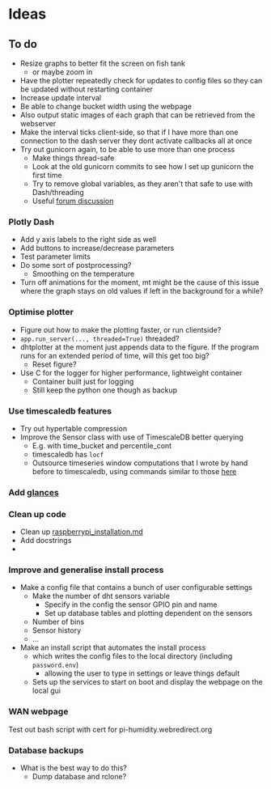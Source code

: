 # Ideas

## To do

- Resize graphs to better fit the screen on fish tank
  - or maybe zoom in
- Have the plotter repeatedly check for updates to config files so they can be updated without restarting container
- Increase update interval
- Be able to change bucket width using the webpage
- Also output static images of each graph that can be retrieved from the webserver
- Make the interval ticks client-side, so that if I have more than one connection to the dash server they dont activate callbacks all at once
- Try out gunicorn again, to be able to use more than one process
  - Make things thread-safe
  - Look at the old gunicorn commits to see how I set up gunicorn the first time
  - Try to remove global variables, as they aren't that safe to use with Dash/threading
  - Useful [forum discussion](https://github.com/plotly/dash/issues/94)

### Plotly Dash

- Add y axis labels to the right side as well
- Add buttons to increase/decrease parameters
- Test parameter limits
- Do some sort of postprocessing?
  - Smoothing on the temperature
- Turn off animations for the moment, mt might be the cause of this issue where the graph stays on old values if left in the background for a while?

### Optimise plotter

- Figure out how to make the plotting faster, or run clientside?
- ```app.run_server(..., threaded=True)``` threaded?
- dhtplotter at the moment just appends data to the figure. If the program runs for an extended period of time, will this get too big?
  - Reset figure?
- Use C for the logger for higher performance, lightweight container
  - Container built just for logging
  - Still keep the python one though as backup

### Use timescaledb features

- Try out hypertable compression
- Improve the Sensor class with use of TimescaleDB better querying
  - E.g. with time_bucket and percentile_cont
  - timescaledb has ```locf```
  - Outsource timeseries window computations that I wrote by hand before to timescaledb, using commands similar to those [here](https://corpglory.com/s/timescaledb-grafana-plotly-time-series-analysis/)

### Add [glances](https://hub.docker.com/r/nicolargo/glances)

### Clean up code

- Clean up [raspberrypi_installation.md](raspberrypi_installation.md)
- Add docstrings
- 

### Improve and generalise install process

- Make a config file that contains a bunch of user configurable settings
  - Make the number of dht sensors variable
    - Specify in the config the sensor GPIO pin and name
    - Set up database tables and plotting dependent on the sensors
  - Number of bins
  - Sensor history
  - ...
- Make an install script that automates the install process
  - which writes the config files to the local directory (including ```password.env```)
    - allowing the user to type in settings or leave things default
  - Sets up the services to start on boot and display the webpage on the local gui

### WAN webpage

Test out bash script with cert for pi-humidity.webredirect.org

### Database backups

- What is the best way to do this?
  - Dump database and rclone?
